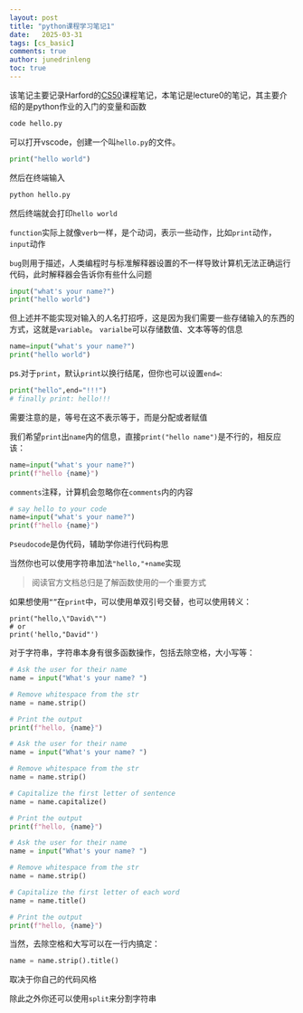 ```yaml
---
layout: post
title: "python课程学习笔记1"
date:   2025-03-31
tags: [cs_basic]
comments: true
author: junedrinleng
toc: true
---
```


该笔记主要记录Harford的[CS50](https://cs50.harvard.edu/python/2022/)课程笔记，本笔记是lecture0的笔记，其主要介绍的是python作业的入门的变量和函数
<!-- more -->

~~~python
code hello.py
~~~

可以打开vscode，创建一个叫`hello.py`的文件。

~~~python
print("hello world")
~~~

然后在终端输入

~~~python
python hello.py
~~~

然后终端就会打印`hello world`

`function`实际上就像`verb`一样，是个动词，表示一些动作，比如`print`动作，`input`动作

`bug`则用于描述，人类编程时与标准解释器设置的不一样导致计算机无法正确运行代码，此时解释器会告诉你有些什么问题

~~~python
input("what's your name?")
print("hello world")
~~~

但上述并不能实现对输入的人名打招呼，这是因为我们需要一些存储输入的东西的方式，这就是`variable`。 `varialbe`可以存储数值、文本等等的信息

~~~python
name=input("what's your name?")
print("hello world")
~~~

ps.对于`print`，默认`print`以换行结尾，但你也可以设置`end=`:

~~~python
print("hello",end="!!!")
# finally print: hello!!!
~~~



需要注意的是，等号在这不表示等于，而是分配或者赋值

我们希望`print`出`name`内的信息，直接`print("hello name")`是不行的，相反应该：

~~~python
name=input("what's your name?")
print(f"hello {name}")
~~~

`comments`注释，计算机会忽略你在`comments`内的内容

~~~python
# say hello to your code
name=input("what's your name?")
print(f"hello {name}")
~~~

`Pseudocode`是伪代码，辅助学你进行代码构思

当然你也可以使用字符串加法`"hello,"+name`实现

> 阅读官方文档总归是了解函数使用的一个重要方式

如果想使用`“”`在`print`中，可以使用单双引号交替，也可以使用转义：

~~~
print("hello,\"David\"")
# or
print('hello,"David"')
~~~

对于字符串，字符串本身有很多函数操作，包括去除空格，大小写等：

~~~python
# Ask the user for their name
name = input("What's your name? ")

# Remove whitespace from the str
name = name.strip()

# Print the output
print(f"hello, {name}")
~~~

~~~python
# Ask the user for their name
name = input("What's your name? ")

# Remove whitespace from the str
name = name.strip()

# Capitalize the first letter of sentence
name = name.capitalize()

# Print the output
print(f"hello, {name}")
~~~

~~~python
# Ask the user for their name
name = input("What's your name? ")

# Remove whitespace from the str
name = name.strip()

# Capitalize the first letter of each word
name = name.title()

# Print the output
print(f"hello, {name}")
~~~

当然，去除空格和大写可以在一行内搞定：

~~~python
name = name.strip().title()
~~~

取决于你自己的代码风格

除此之外你还可以使用`split`来分割字符串